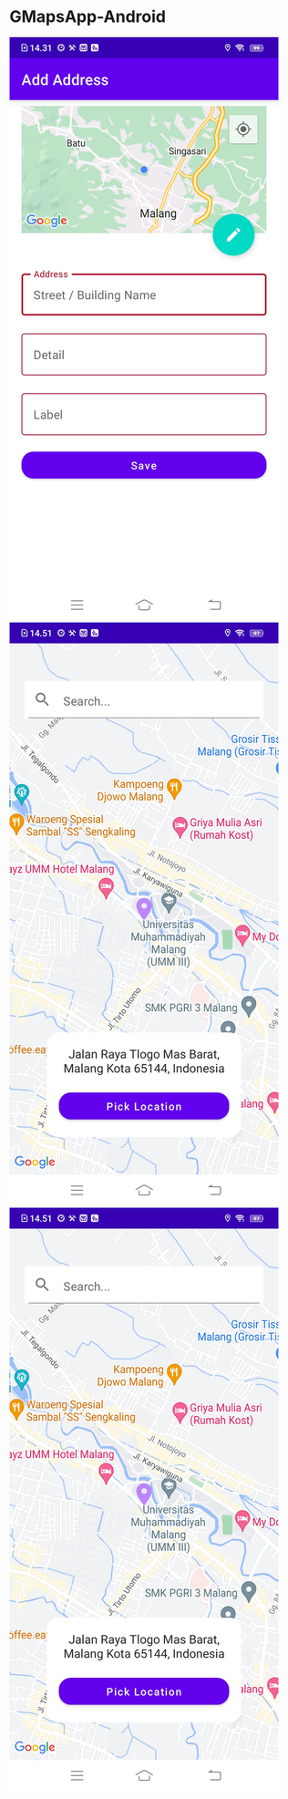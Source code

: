 # GMapsApp-Android

![alt text](https://raw.githubusercontent.com/wimsonevel/GMapsApp-Android/main/screenshot/Screenshot_20230523_143112.jpg)
![alt text](https://raw.githubusercontent.com/wimsonevel/GMapsApp-Android/main/screenshot/Screenshot_20230523_145129.jpg)
![alt text](https://raw.githubusercontent.com/wimsonevel/GMapsApp-Android/main/screenshot/Screenshot_20230523_145129.jpg)
